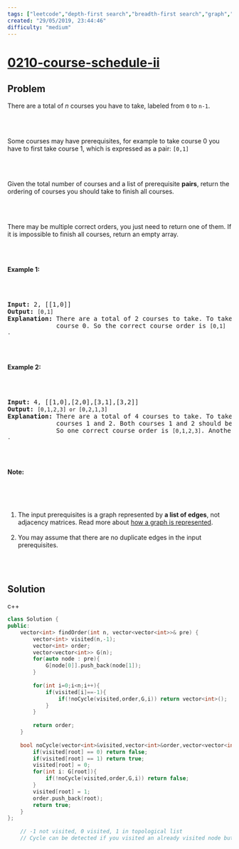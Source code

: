 ```yaml
---
tags: ["leetcode","depth-first search","breadth-first search","graph","topological sort"]
created: "29/05/2019, 23:44:46"
difficulty: "medium"
---
```


# [0210-course-schedule-ii](https://leetcode.com/problems/course-schedule-ii/)

## Problem
<div><p>There are a total of <em>n</em> courses you have to take, labeled from <code>0</code> to <code>n-1</code>.</p><br><br><p>Some courses may have prerequisites, for example to take course 0 you have to first take course 1, which is expressed as a pair: <code>[0,1]</code></p><br><br><p>Given the total number of courses and a list of prerequisite <strong>pairs</strong>, return the ordering of courses you should take to finish all courses.</p><br><br><p>There may be multiple correct orders, you just need to return one of them. If it is impossible to finish all courses, return an empty array.</p><br><br><p><strong>Example 1:</strong></p><br><br><pre><strong>Input:</strong> 2, [[1,0]] <br><strong>Output: </strong><code>[0,1]</code><br><strong>Explanation:</strong>&nbsp;There are a total of 2 courses to take. To take course 1 you should have finished   <br>&nbsp;            course 0. So the correct course order is <code>[0,1] .</code></pre><br><br><p><strong>Example 2:</strong></p><br><br><pre><strong>Input:</strong> 4, [[1,0],[2,0],[3,1],[3,2]]<br><strong>Output: </strong><code>[0,1,2,3] or [0,2,1,3]</code><br><strong>Explanation:</strong>&nbsp;There are a total of 4 courses to take. To take course 3 you should have finished both     <br>             courses 1 and 2. Both courses 1 and 2 should be taken after you finished course 0. <br>&nbsp;            So one correct course order is <code>[0,1,2,3]</code>. Another correct ordering is <code>[0,2,1,3] .</code></pre><br><br><p><strong>Note:</strong></p><br><br><ol><br>	<li>The input prerequisites is a graph represented by <strong>a list of edges</strong>, not adjacency matrices. Read more about <a href="https://www.khanacademy.org/computing/computer-science/algorithms/graph-representation/a/representing-graphs" target="_blank">how a graph is represented</a>.</li><br>	<li>You may assume that there are no duplicate edges in the input prerequisites.</li><br></ol><br></div>

## Solution

c++
```c++
class Solution {
public:
    vector<int> findOrder(int n, vector<vector<int>>& pre) {
        vector<int> visited(n,-1);        
        vector<int> order;
        vector<vector<int>> G(n);
        for(auto node : pre){
            G[node[0]].push_back(node[1]);
        }
​
        for(int i=0;i<n;i++){
            if(visited[i]==-1){
                if(!noCycle(visited,order,G,i)) return vector<int>();
            }
        }
​
        return order;
    }
    
    bool noCycle(vector<int>&visited,vector<int>&order,vector<vector<int>>&G,int root){
        if(visited[root] == 0) return false;
        if(visited[root] == 1) return true;
        visited[root] = 0;
        for(int i: G[root]){
            if(!noCycle(visited,order,G,i)) return false;
        }
        visited[root] = 1;
        order.push_back(root);
        return true;
    }
};
​
    // -1 not visited, 0 visited, 1 in topological list
    // Cycle can be detected if you visited an already visited node but it is not in topological list
​
​
```

